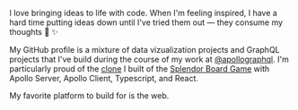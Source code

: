 I love bringing ideas to life with code. When I'm feeling inspired, I have a hard time putting ideas down until I've tried them out –– they consume my thoughts 💭 ✨

My GitHub profile is a mixture of data vizualization projects and GraphQL projects that I've build during the course of my work at [@apollographql](https://github.com/apollographql). I'm particularly proud of the [clone](https://splendoor.netlify.app/) I built of the [Splendor Board Game](https://en.wikipedia.org/wiki/Splendor_(game)) with Apollo Server, Apollo Client, Typescript, and React.

My favorite platform to build for is the web.
